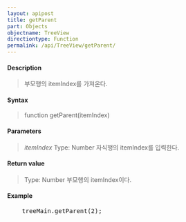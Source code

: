 ```yaml
---
layout: apipost
title: getParent
part: Objects
objectname: TreeView
directiontype: Function
permalink: /api/TreeView/getParent/
---
```



#### Description

> 부모행의 itemIndex를 가져온다.

#### Syntax

> function getParent(itemIndex)

#### Parameters

> *itemIndex*
> Type: Number
> 자식행의 itemIndex를 입력한다.

#### Return value

> Type: Number
> 부모행의 itemIndex이다.

#### Example

<pre class="prettyprint">
    treeMain.getParent(2);
</pre>

